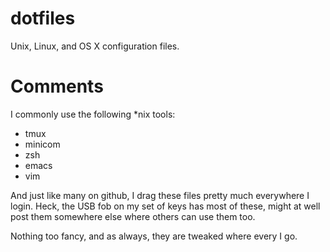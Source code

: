 dotfiles
========

Unix, Linux, and OS X configuration files.


Comments
=======

I commonly use the following *nix tools:
- tmux
- minicom
- zsh
- emacs
- vim


And just like many on github, I drag these files pretty much everywhere I login.  Heck, the USB fob on my set of keys has most of these, might at well post them somewhere else where others can use them too.


Nothing too fancy, and as always, they are tweaked where every I go.


